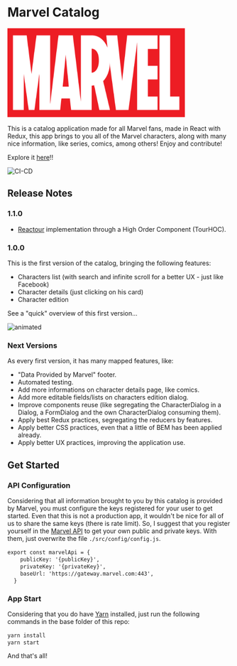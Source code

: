 # Marvel Catalog

<img src="https://github.com/lucas-rombaldi/marvel-catalog/blob/master/src/img/marvel-logo.png?raw=true" height="200" width="400"/>

This is a catalog application made for all Marvel fans, made in React with Redux, this app brings to you all of the Marvel characters, along with many nice information, like series, comics, among others! Enjoy and contribute!

Explore it [here](https://lucas-rombaldi.github.io/marvel-catalog/)!!

![CI-CD](https://github.com/lucas-rombaldi/marvel-catalog/workflows/CI-CD/badge.svg)

## Release Notes

### 1.1.0
- [Reactour](https://reactour.js.org/) implementation through a High Order Component (TourHOC).

### 1.0.0
This is the first version of the catalog, bringing the following features:
- Characters list (with search and infinite scroll for a better UX - just like Facebook)
- Character details (just clicking on his card)
- Character edition

See a "quick" overview of this first version...

<img src="https://github.com/lucas-rombaldi/marvel-catalog/blob/master/docs/videos/v1.0.0/marvel-catalog.gif" alt="animated"/>

### Next Versions
As every first version, it has many mapped features, like:
- "Data Provided by Marvel" footer.
- Automated testing.
- Add more informations on character details page, like comics.
- Add more editable fields/lists on characters edition dialog.
- Improve components reuse (like segregating the CharacterDialog in a Dialog, a FormDialog and the own CharacterDialog consuming them).
- Apply best Redux practices, segregating the reducers by features.
- Apply better CSS practices, even that a little of BEM has been applied already.
- Apply better UX practices, improving the application use.

## Get Started

### API Configuration
Considering that all information brought to you by this catalog is provided by Marvel, you must configure the keys registered for your user to get started. Even that this is not a production app, it wouldn't be nice for all of us to share the same keys (there is rate limit). So, I suggest that you register yourself in the [Marvel API](https://developer.marvel.com/account) to get your own public and private keys. With them, just overwrite the file `./src/config/config.js`.

``` 
export const marvelApi = {
    publicKey: '{publicKey}',
    privateKey: '{privateKey}',
    baseUrl: 'https://gateway.marvel.com:443',
  }
```

### App Start

Considering that you do have [Yarn](https://yarnpkg.com/) installed, just run the following commands in the base folder of this repo:

```
yarn install
yarn start
```

And that's all! 